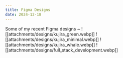 ```yaml
---
title: Figma Designs
date: 2024-12-18
---
```


Some of my recent Figma designs ~
![[attachments/designs/kujira_green.webp]]
![[attachments/designs/kujira_minimal.webp]]
![[attachments/designs/kujira_whale.webp]]
![[attachments/designs/full_stack_development.webp]]